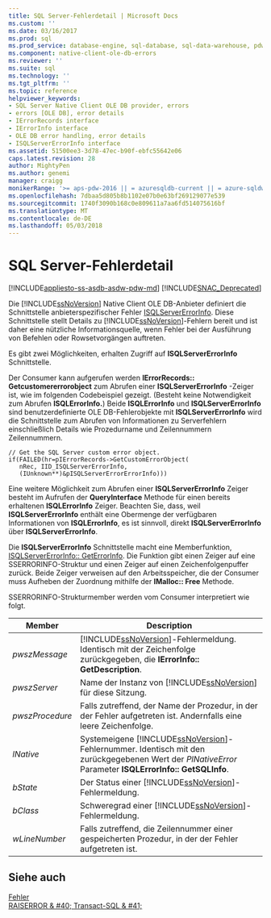 ```yaml
---
title: SQL Server-Fehlerdetail | Microsoft Docs
ms.custom: ''
ms.date: 03/16/2017
ms.prod: sql
ms.prod_service: database-engine, sql-database, sql-data-warehouse, pdw
ms.component: native-client-ole-db-errors
ms.reviewer: ''
ms.suite: sql
ms.technology: ''
ms.tgt_pltfrm: ''
ms.topic: reference
helpviewer_keywords:
- SQL Server Native Client OLE DB provider, errors
- errors [OLE DB], error details
- IErrorRecords interface
- IErrorInfo interface
- OLE DB error handling, error details
- ISQLServerErrorInfo interface
ms.assetid: 51500ee3-3d78-47ec-b90f-ebfc55642e06
caps.latest.revision: 28
author: MightyPen
ms.author: genemi
manager: craigg
monikerRange: '>= aps-pdw-2016 || = azuresqldb-current || = azure-sqldw-latest || >= sql-server-2016 || = sqlallproducts-allversions'
ms.openlocfilehash: 7dbaa5d805b8b1102e07b0e63bf269129077e539
ms.sourcegitcommit: 1740f3090b168c0e809611a7aa6fd514075616bf
ms.translationtype: MT
ms.contentlocale: de-DE
ms.lasthandoff: 05/03/2018
---
```

# <a name="sql-server-error-detail"></a>SQL Server-Fehlerdetail
[!INCLUDE[appliesto-ss-asdb-asdw-pdw-md](../../includes/appliesto-ss-asdb-asdw-pdw-md.md)]
[!INCLUDE[SNAC_Deprecated](../../includes/snac-deprecated.md)]

  Die [!INCLUDE[ssNoVersion](../../includes/ssnoversion-md.md)] Native Client OLE DB-Anbieter definiert die Schnittstelle anbieterspezifischer Fehler [ISQLServerErrorInfo](http://msdn.microsoft.com/library/a8323b5c-686a-4235-a8d2-bda43617b3a1). Diese Schnittstelle stellt Details zu [!INCLUDE[ssNoVersion](../../includes/ssnoversion-md.md)]-Fehlern bereit und ist daher eine nützliche Informationsquelle, wenn Fehler bei der Ausführung von Befehlen oder Rowsetvorgängen auftreten.  
  
 Es gibt zwei Möglichkeiten, erhalten Zugriff auf **ISQLServerErrorInfo** Schnittstelle.  
  
 Der Consumer kann aufgerufen werden **IErrorRecords:: Getcustomererrorobject** zum Abrufen einer **ISQLServerErrorInfo** -Zeiger ist, wie im folgenden Codebeispiel gezeigt. (Besteht keine Notwendigkeit zum Abrufen **ISQLErrorInfo.**) Beide **ISQLErrorInfo** und **ISQLServerErrorInfo** sind benutzerdefinierte OLE DB-Fehlerobjekte mit **ISQLServerErrorInfo** wird die Schnittstelle zum Abrufen von Informationen zu Serverfehlern einschließlich Details wie Prozedurname und Zeilennummern Zeilennummern.  
  
```  
// Get the SQL Server custom error object.  
if(FAILED(hr=pIErrorRecords->GetCustomErrorObject(  
   nRec, IID_ISQLServerErrorInfo,  
   (IUnknown**)&pISQLServerErrorErrorInfo)))  
```  
  
 Eine weitere Möglichkeit zum Abrufen einer **ISQLServerErrorInfo** Zeiger besteht im Aufrufen der **QueryInterface** Methode für einen bereits erhaltenen **ISQLErrorInfo** Zeiger. Beachten Sie, dass, weil **ISQLServerErrorInfo** enthält eine Obermenge der verfügbaren Informationen von **ISQLErrorInfo**, es ist sinnvoll, direkt **ISQLServerErrorInfo** über **ISQLServerErrorInfo**.  
  
 Die **ISQLServerErrorInfo** Schnittstelle macht eine Memberfunktion, [ISQLServerErrorInfo:: GetErrorInfo](../../relational-databases/native-client-ole-db-interfaces/isqlservererrorinfo-geterrorinfo-ole-db.md). Die Funktion gibt einen Zeiger auf eine SSERRORINFO-Struktur und einen Zeiger auf einen Zeichenfolgenpuffer zurück. Beide Zeiger verweisen auf den Arbeitsspeicher, die der Consumer muss Aufheben der Zuordnung mithilfe der **IMalloc:: Free** Methode.  
  
 SSERRORINFO-Strukturmember werden vom Consumer interpretiert wie folgt.  
  
|Member|Description|  
|------------|-----------------|  
|*pwszMessage*|[!INCLUDE[ssNoVersion](../../includes/ssnoversion-md.md)]-Fehlermeldung. Identisch mit der Zeichenfolge zurückgegeben, die **IErrorInfo:: GetDescription**.|  
|*pwszServer*|Name der Instanz von [!INCLUDE[ssNoVersion](../../includes/ssnoversion-md.md)] für diese Sitzung.|  
|*pwszProcedure*|Falls zutreffend, der Name der Prozedur, in der der Fehler aufgetreten ist. Andernfalls eine leere Zeichenfolge.|  
|*lNative*|Systemeigene [!INCLUDE[ssNoVersion](../../includes/ssnoversion-md.md)]-Fehlernummer. Identisch mit den zurückgegebenen Wert der *PlNativeError* Parameter **ISQLErrorInfo:: GetSQLInfo**.|  
|*bState*|Der Status einer [!INCLUDE[ssNoVersion](../../includes/ssnoversion-md.md)]-Fehlermeldung.|  
|*bClass*|Schweregrad einer [!INCLUDE[ssNoVersion](../../includes/ssnoversion-md.md)]-Fehlermeldung.|  
|*wLineNumber*|Falls zutreffend, die Zeilennummer einer gespeicherten Prozedur, in der der Fehler aufgetreten ist.|  
  
## <a name="see-also"></a>Siehe auch  
 [Fehler](../../relational-databases/native-client-ole-db-errors/errors.md)   
 [RAISERROR & #40; Transact-SQL & #41;](../../t-sql/language-elements/raiserror-transact-sql.md)  
  
  
